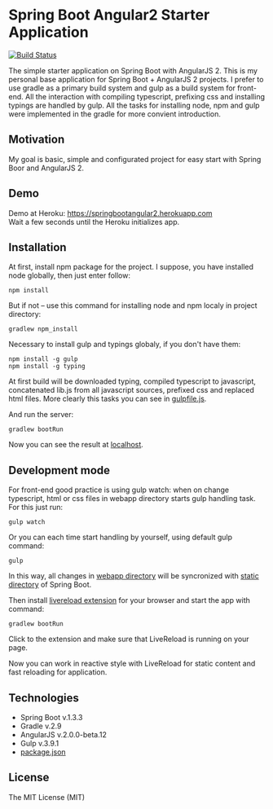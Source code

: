 # Spring Boot Angular2 Starter Application
[![Build Status](https://travis-ci.org/Nandtel/spring-boot-angular2-starter.svg?branch=master)](https://travis-ci.org/Nandtel/spring-boot-angular2-starter)

The simple starter application on Spring Boot with AngularJS 2. This is my personal base application for Spring Boot + AngularJS 2 projects. I prefer to use gradle as a primary build system and gulp as a build system for front-end. All the interaction with compiling typescript, prefixing css and installing typings are handled by gulp. All the tasks for installing node, npm and gulp were implemented in the gradle for more convient introduction.

## Motivation

My goal is basic, simple and configurated project for easy start with Spring Boor and AngularJS 2.

## Demo
Demo at Heroku: https://springbootangular2.herokuapp.com <br />
Wait a few seconds until the Heroku initializes app. 

## Installation

At first, install npm package for the project. I suppose, you have installed node globally, then just enter follow: 

```
npm install
```

But if not – use this command for installing node and npm localy in project directory:

```
gradlew npm_install
```

Necessary to install gulp and typings globaly, if you don't have them:

```
npm install -g gulp
npm install -g typing
```

At first build will be downloaded typing, compiled typescript to javascript, concatenated lib.js from all javascript sources, prefixed css and replaced html files. More clearly this tasks you can see in [gulpfile.js](gulpfile.js).

And run the server:

```
gradlew bootRun
```

Now you can see the result at [localhost](http://localhost:8080/).

## Development mode

For front-end good practice is using gulp watch: when on change typescript, html or css files in webapp directory starts gulp handling task. For this just run:

```
gulp watch
```

Or you can each time start handling by yourself, using default gulp command:

```
gulp
```

In this way, all changes in [webapp directory](/src/main/webapp/) will be syncronized with [static directory](/src/main/resources/static/) of Spring Boot.

Then install [livereload extension](http://livereload.com/extensions/) for your browser and start the app with command:

```
gradlew bootRun
```

Click to the extension and make sure that LiveReload is running on your page.

Now you can work in reactive style with LiveReload for static content and fast reloading for application.

## Technologies

- Spring Boot v.1.3.3
- Gradle v.2.9
- AngularJS v.2.0.0-beta.12
- Gulp v.3.9.1
- [package.json](package.json)

## License
The MIT License (MIT)

